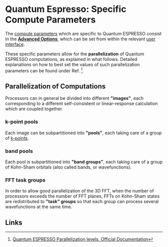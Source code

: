 # Quantum Espresso: Specific Compute Parameters 

The [compute parameters](../../../infrastructure/compute/parameters.md) which are specific to Quantum ESPRESSO consist in the **[Advanced Options](../../../infrastructure/compute/parameters.md#advanced-options)**, which can be set from within the relevant [user interface](../../../infrastructure/compute/overview.md).

These specific parameters allow for the **parallelization** of Quantum ESPRESSO computations, as explained in what follows. Detailed explanations on how to best set the values of such parallelization parameters can be found under Ref. [^1]. 

## Parallelization of Computations

Processors can in general be divided into different **"images"**, each corresponding to a different self-consistent or linear-response calculation which are coupled together.

### k-point pools

Each image can be subpartitioned into **"pools"**, each taking care of a group of [k-points](../../../models/auxiliary-concepts/reciprocal-space/sampling.md).

### band pools 

Each pool is subpartitioned into **"band groups"**, each taking care of a group of Kohn-Sham orbitals (also called bands, or wavefunctions).

### FFT task groups

In order to allow good parallelization of the 3D FFT, when the number of processors exceeds the number of FFT planes, FFTs on Kohn-Sham states are redistributed to **"task" groups** so that each group can process several wavefunctions at the same time.

## Links

[^1]: [Quantum ESPRESSO Parallelization levels, Official Documentation](https://www.quantum-espresso.org/Doc/user_guide/node18.html)

